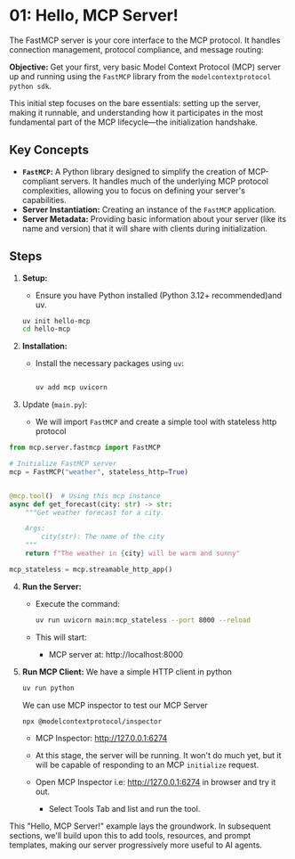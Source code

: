 # 01: Hello, MCP Server!

The FastMCP server is your core interface to the MCP protocol. It handles connection management, protocol compliance, and message routing:

**Objective:** Get your first, very basic Model Context Protocol (MCP) server up and running using the `FastMCP` library from the `modelcontextprotocol python sdk`.

This initial step focuses on the bare essentials: setting up the server, making it runnable, and understanding how it participates in the most fundamental part of the MCP lifecycle—the initialization handshake.

## Key Concepts

- **`FastMCP`:** A Python library designed to simplify the creation of MCP-compliant servers. It handles much of the underlying MCP protocol complexities, allowing you to focus on defining your server's capabilities.
- **Server Instantiation:** Creating an instance of the `FastMCP` application.
- **Server Metadata:** Providing basic information about your server (like its name and version) that it will share with clients during initialization.

## Steps

1.  **Setup:**

    - Ensure you have Python installed (Python 3.12+ recommended)and uv.

    ```bash
    uv init hello-mcp
    cd hello-mcp
    ```

2.  **Installation:**

    - Install the necessary packages using `uv`:

      ```bash

      uv add mcp uvicorn
      ```

3.  Update (`main.py`):

    - We will import `FastMCP` and create a simple tool with stateless http protocol

```python
from mcp.server.fastmcp import FastMCP

# Initialize FastMCP server
mcp = FastMCP("weather", stateless_http=True)


@mcp.tool()  # Using this mcp instance
async def get_forecast(city: str) -> str:
    """Get weather forecast for a city.

    Args:
        city(str): The name of the city
    """
    return f"The weather in {city} will be warm and sunny"

mcp_stateless = mcp.streamable_http_app()
```

4.  **Run the Server:**

    - Execute the command:

      ```bash
      uv run uvicorn main:mcp_stateless --port 8000 --reload
      ```

    - This will start:
      - MCP server at: http://localhost:8000
      

5.  **Run MCP Client:**
    We have a simple HTTP client in python

    ```bash
    uv run python 
    ```

    We can use MCP inspector to test our MCP Server

    ```bash
    npx @modelcontextprotocol/inspector
    ```
    
    - MCP Inspector: http://127.0.0.1:6274

    - At this stage, the server will be running. It won't do much yet, but it will be capable of responding to an MCP `initialize` request.
    - Open MCP Inspector i.e: http://127.0.0.1:6274 in browser and try it out. 
      - Select Tools Tab and list and run the tool.

This "Hello, MCP Server!" example lays the groundwork. In subsequent sections, we'll build upon this to add tools, resources, and prompt templates, making our server progressively more useful to AI agents.